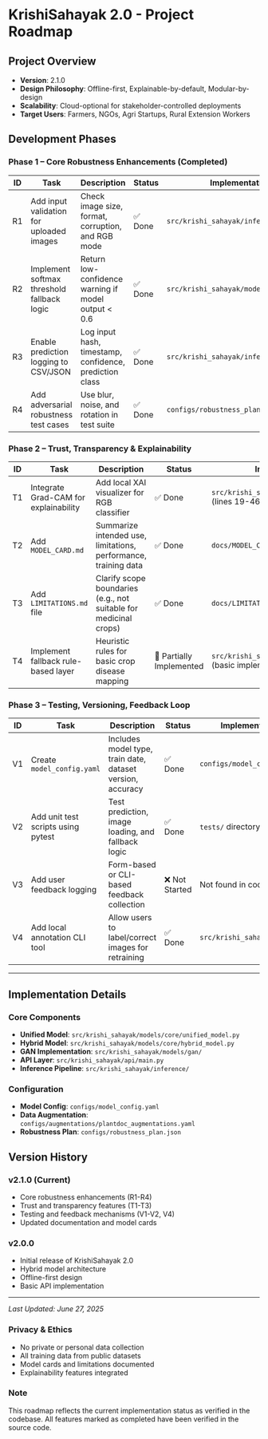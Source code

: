 # KrishiSahayak 2.0 - Project Roadmap

## Project Overview
- **Version**: 2.1.0
- **Design Philosophy**: Offline-first, Explainable-by-default, Modular-by-design
- **Scalability**: Cloud-optional for stakeholder-controlled deployments
- **Target Users**: Farmers, NGOs, Agri Startups, Rural Extension Workers

## Development Phases

### Phase 1 – Core Robustness Enhancements (Completed)

| ID  | Task | Description | Status | Implementation Location |
|-----|------|-------------|---------|-------------------------|
| R1  | Add input validation for uploaded images | Check image size, format, corruption, and RGB mode | ✅ Done | `src/krishi_sahayak/inference/data_loader.py` |
| R2  | Implement softmax threshold fallback logic | Return low-confidence warning if model output < 0.6 | ✅ Done | `src/krishi_sahayak/models/utils/confidence.py` |
| R3  | Enable prediction logging to CSV/JSON | Log input hash, timestamp, confidence, prediction class | ✅ Done | `src/krishi_sahayak/inference/handler.py` |
| R4  | Add adversarial robustness test cases | Use blur, noise, and rotation in test suite | ✅ Done | `configs/robustness_plan.json` |

### Phase 2 – Trust, Transparency & Explainability

| ID  | Task | Description | Status | Implementation Location |
|-----|------|-------------|---------|-------------------------|
| T1  | Integrate Grad-CAM for explainability | Add local XAI visualizer for RGB classifier | ✅ Done | `src/krishi_sahayak/inference/predictor.py` (lines 19-46) |
| T2  | Add `MODEL_CARD.md` | Summarize intended use, limitations, performance, training data | ✅ Done | `docs/MODEL_CARD.md` |
| T3  | Add `LIMITATIONS.md` file | Clarify scope boundaries (e.g., not suitable for medicinal crops) | ✅ Done | `docs/LIMITATIONS.md` |
| T4  | Implement fallback rule-based layer | Heuristic rules for basic crop disease mapping | 🔄 Partially Implemented | `src/krishi_sahayak/models/utils/confidence.py` (basic implementation) |

### Phase 3 – Testing, Versioning, Feedback Loop

| ID  | Task | Description | Status | Implementation Location |
|-----|------|-------------|---------|-------------------------|
| V1  | Create `model_config.yaml` | Includes model type, train date, dataset version, accuracy | ✅ Done | `configs/model_config.yaml` |
| V2  | Add unit test scripts using pytest | Test prediction, image loading, and fallback logic | ✅ Done | `tests/` directory |
| V3  | Add user feedback logging | Form-based or CLI-based feedback collection | ❌ Not Started | Not found in codebase |
| V4  | Add local annotation CLI tool | Allow users to label/correct images for retraining | ✅ Done | `src/krishi_sahayak/data/prepare.py` |

---

## Implementation Details

### Core Components
- **Unified Model**: `src/krishi_sahayak/models/core/unified_model.py`
- **Hybrid Model**: `src/krishi_sahayak/models/core/hybrid_model.py`
- **GAN Implementation**: `src/krishi_sahayak/models/gan/`
- **API Layer**: `src/krishi_sahayak/api/main.py`
- **Inference Pipeline**: `src/krishi_sahayak/inference/`

### Configuration
- **Model Config**: `configs/model_config.yaml`
- **Data Augmentation**: `configs/augmentations/plantdoc_augmentations.yaml`
- **Robustness Plan**: `configs/robustness_plan.json`

## Version History

### v2.1.0 (Current)
- Core robustness enhancements (R1-R4)
- Trust and transparency features (T1-T3)
- Testing and feedback mechanisms (V1-V2, V4)
- Updated documentation and model cards

### v2.0.0
- Initial release of KrishiSahayak 2.0
- Hybrid model architecture
- Offline-first design
- Basic API implementation

---
*Last Updated: June 27, 2025*

### Privacy & Ethics
- No private or personal data collection
- All training data from public datasets
- Model cards and limitations documented
- Explainability features integrated

### Note
This roadmap reflects the current implementation status as verified in the codebase. All features marked as completed have been verified in the source code.
